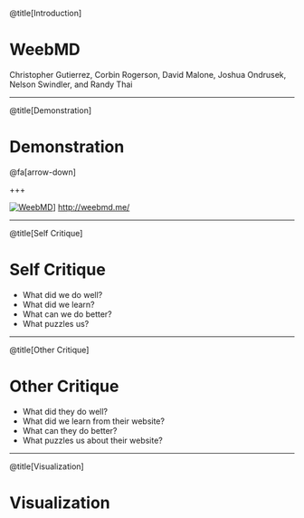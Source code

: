 @title[Introduction]

# **WeebMD**
Christopher Gutierrez, Corbin Rogerson, David Malone, Joshua Ondrusek, Nelson Swindler, and Randy Thai

---

@title[Demonstration]

# Demonstration
@fa[arrow-down]

+++

<a href="http://weebmd.me/" target="_blank">![WeebMD](https://i.imgur.com/IvU3WT5.png)]</a>
<a href="http://weebmd.me/" target="_blank">http://weebmd.me/</a>

---

@title[Self Critique]

# Self Critique
* What did we do well?
* What did we learn?
* What can we do better?
* What puzzles us?

---

@title[Other Critique]

# Other Critique
* What did they do well?
* What did we learn from their website?
* What can they do better?
* What puzzles us about their website?

---

@title[Visualization]

# Visualization
